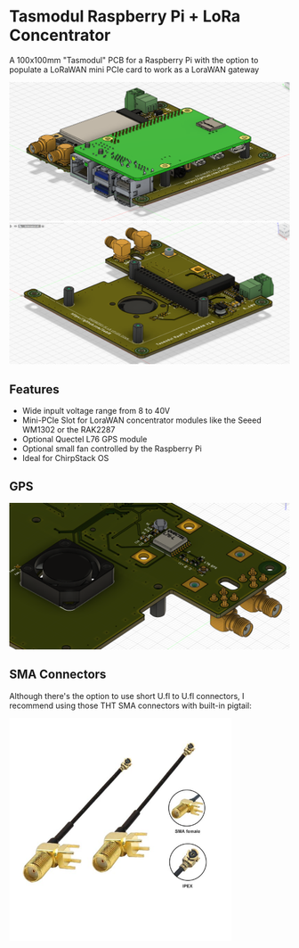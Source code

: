 # Tasmodul Raspberry Pi + LoRa Concentrator
A 100x100mm "Tasmodul" PCB for a Raspberry Pi with the option to populate a LoRaWAN mini PCIe card to work as a LoraWAN gateway

<img src="./doc/raspi_lora_render2.png" width="600">

<img src="./doc/raspi_lora_render1.png" width="600">

## Features
* Wide inpult voltage range from 8 to 40V
* Mini-PCIe Slot for LoraWAN concentrator modules like the Seeed WM1302 or the RAK2287
* Optional Quectel L76 GPS module
* Optional small fan controlled by the Raspberry Pi
* Ideal for ChirpStack OS

## GPS
<img src="./doc/raspi_lora_render_back.png" width="600">

## SMA Connectors
Although there's the option to use short U.fl to U.fl connectors, I recommend using those THT SMA connectors with built-in pigtail:

<img src="./doc/sma_ufl.jpg" width="400">
